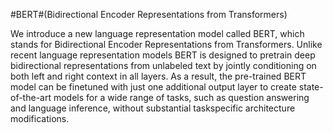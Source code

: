 #BERT#(Bidirectional Encoder Representations from Transformers)

We introduce a new language representation model called BERT, which stands for
Bidirectional Encoder Representations from
Transformers. Unlike recent language representation models BERT is designed to pretrain deep bidirectional representations from
unlabeled text by jointly conditioning on both
left and right context in all layers. As a result, the pre-trained BERT model can be finetuned with just one additional output layer
to create state-of-the-art models for a wide
range of tasks, such as question answering and
language inference, without substantial taskspecific architecture modifications.
